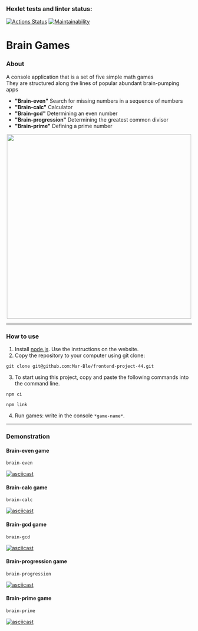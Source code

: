 ### Hexlet tests and linter status:
[![Actions Status](https://github.com/Mar-Ble/frontend-project-44/workflows/hexlet-check/badge.svg)](https://github.com/Mar-Ble/frontend-project-44/actions)
[![Maintainability](https://api.codeclimate.com/v1/badges/2f65869426b0453ab29b/maintainability)](https://codeclimate.com/github/Mar-Ble/frontend-project-44/maintainability)

# Brain Games

### About
A console application that is a set of five simple math games  
They are structured along the lines of popular abundant brain-pumping apps  

- **"Brain-even"**  Search for missing numbers in a sequence of numbers  
- **"Brain-calc"**  Calculator  
- **"Brain-gcd"**  Determining an even number  
- **"Brain-progression"**  Determining the greatest common divisor  
- **"Brain-prime"**  Defining a prime number  

<div align="center">
  <img src="https://media.giphy.com/media/3o7aCWDyW0PJCsxHna/giphy.gif" width="500"/>
</div>

---

### How to use
1. Install [node.js](https://nodejs.org/en). Use the instructions on the website.
2. Copy the repository to your computer using git clone:
```
git clone git@github.com:Mar-Ble/frontend-project-44.git
```
3. To start using this project, copy and paste the following commands into the command line.
```
npm ci
```
```
npm link
```
4. Run games: write in the console `*game-name*`.
---

### Demonstration
#### Brain-even game
```
brain-even
```
[![asciicast](https://asciinema.org/a/zdgRTF2UgmuoLf1GNY9xNEChn.svg)](https://asciinema.org/a/zdgRTF2UgmuoLf1GNY9xNEChn)

#### Brain-calc game
```
brain-calc
```

[![asciicast](https://asciinema.org/a/KOk4HG0TgXOH5uotZAywxJXHA.svg)](https://asciinema.org/a/KOk4HG0TgXOH5uotZAywxJXHA)

#### Brain-gcd game
```
brain-gcd
```

[![asciicast](https://asciinema.org/a/dMZ05V3ebdVNGJ1kwoyayYEMl.svg)](https://asciinema.org/a/dMZ05V3ebdVNGJ1kwoyayYEMl)

#### Brain-progression game
```
brain-progression
```

[![asciicast](https://asciinema.org/a/Q78GByjft6fRLoEnk261a3TJu.svg)](https://asciinema.org/a/Q78GByjft6fRLoEnk261a3TJu)

#### Brain-prime game
```
brain-prime
```

[![asciicast](https://asciinema.org/a/UvEemulZT8ct4xazWnETbxOPG.svg)](https://asciinema.org/a/UvEemulZT8ct4xazWnETbxOPG)



